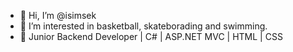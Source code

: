 - 👋 Hi, I’m @isimsek
- 👀 I’m interested in basketball, skateborading and swimming.
- 🌱 Junior Backend Developer | C# | ASP.NET MVC | HTML | CSS
<!---
isimsek7/isimsek7 is a ✨ special ✨ repository because its `README.md` (this file) appears on your GitHub profile.
You can click the Preview link to take a look at your changes.
--->
